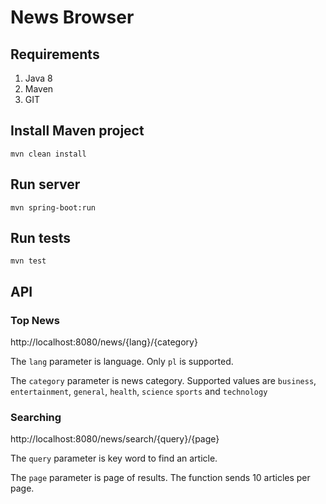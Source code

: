 # News Browser

## Requirements
1. Java 8
2. Maven
3. GIT

## Install Maven project
`mvn clean install`

## Run server
`mvn spring-boot:run`

## Run tests
`mvn test`

## API
### Top News
http://localhost:8080/news/{lang}/{category}

The `lang` parameter is language. Only `pl` is supported.

The `category` parameter is news category. Supported values are `business`, `entertainment`, `general`, `health`, `science` `sports` and `technology`

### Searching
http://localhost:8080/news/search/{query}/{page}

The `query` parameter is key word to find an article.

The `page` parameter is page of results. The function sends 10 articles per page.
